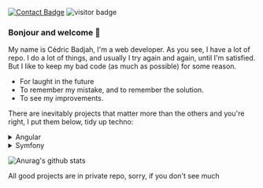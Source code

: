 [![Contact Badge](https://img.shields.io/badge/Contactez-moi-green)](https://samakunchan-technology.com/contact)
<img src="https://visitor-badge.glitch.me/badge?page_id=samakunchan" alt="visitor badge"/>

### Bonjour and welcome 👋
My name is Cédric Badjah, I'm a web developer.
As you see, I have a lot of repo. I do a lot of things, and usually I try again and again, until I'm satisfied. But I like to keep my bad code (as much as possible) for some reason.
- For laught in the future
- To remember my mistake, and to remember the solution.
- To see my improvements.

There are inevitably projects that matter more than the others and you're right, I put them below, tidy up techno:
  <details>
    <summary>Angular</summary>
    <br>
    <p>- <a href="https://github.com/samakunchan/devppg-api">Dev PPG API</a>: An api for my future website (private for now)</p>
    <p>- <a href="https://github.com/samakunchan/papangue">Papague</a>: The template of my website</p>
    <p>- <a href="https://github.com/samakunchan/keycloak">Keycloak</a>: For all my authentication</p>
  </details>
  <details>
    <summary>Symfony</summary>
    <p>- <a href="https://github.com/samakunchan/samatech">Samakunchan Technology</a>: My personal website</p>
    <p>- <a href="https://github.com/samakunchan/surveysamapi">API Survey RESTFUL</a>: MMy first API with Symfony</p>
  </details>

<!--
**samakunchan/samakunchan** is a ✨ _special_ ✨ repository because its `README.md` (this file) appears on your GitHub profile.

Here are some ideas to get you started:

- 🔭 I’m currently working on ...
- 🌱 I’m currently learning ...
- 👯 I’m looking to collaborate on ...
- 🤔 I’m looking for help with ...
- 💬 Ask me about ...
- 📫 How to reach me: ...
- 😄 Pronouns: ...
- ⚡ Fun fact: ...
-->
![Anurag's github stats](https://github-readme-stats.vercel.app/api?username=samakunchan&show_icons=true&title_color=fff&icon_color=79ff97&text_color=9f9f9f&bg_color=24478f&hide=["contribs"])


All good projects are in private repo, sorry, if you don't see much
  
